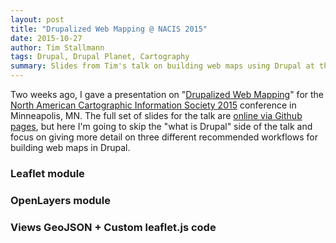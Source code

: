 ```yaml
---
layout: post
title: "Drupalized Web Mapping @ NACIS 2015"
date: 2015-10-27
author: Tim Stallmann
tags: Drupal, Drupal Planet, Cartography
summary: Slides from Tim's talk on building web maps using Drupal at the 2015 NACIS conference.
---
```


Two weeks ago, I gave a presentation on "[Drupalized Web Mapping](http://timstallmann.github.io/nacis-drupal-mapping-talk/#/)" for the [North American Cartographic Information Society 2015](http://www.nacis.org) conference in Minneapolis, MN.
The full set of slides for the talk are [online via Github pages](http://timstallmann.github.io/nacis-drupal-mapping-talk/#/), but here I'm going to skip the "what is Drupal" side of the talk and focus on giving more detail on three different recommended workflows for building web maps in Drupal.

### Leaflet module



### OpenLayers module

### Views GeoJSON + Custom leaflet.js code
